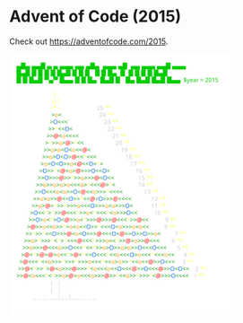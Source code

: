 
# Advent of Code (2015)
Check out https://adventofcode.com/2015.

<a href="https://adventofcode.com/2015"><img src="calendar.svg" width="80%" /></a>
               
